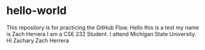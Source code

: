 # hello-world
This repository is for practicing the GitHub Flow.
Hello this is a test my name is Zach Herrera I am a CSE 232 Student.
I attend Michigan State University.
Hi Zachary
Zach Herrera
